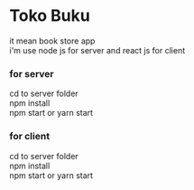 # Toko Buku
it mean book store app <br/>
i'm use node js for server and react js for client
### for server
cd to server folder <br/>
npm install <br/>
npm start or yarn start

### for client
cd to server folder <br/>
npm install <br/>
npm start or yarn start